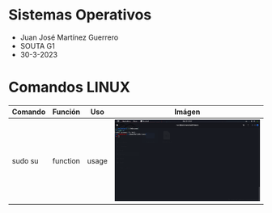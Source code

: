 # Sistemas Operativos
- Juan José Martínez Guerrero
- SOUTA G1
- 30-3-2023

# Comandos LINUX

| Comando | Función  | Uso  | Imágen |
| ------- | --- | --- | --- |
| sudo su | function | usage | ![1](./Screenshots/1.png) |
